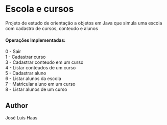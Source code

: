 # Escola e cursos 
Projeto de estudo de orientação a objetos em Java que simula uma escola com cadastro de cursos, conteudo e alunos

#### Operações Implementadas:
0 - Sair  
1 - Cadastrar curso  
3 - Cadastrar conteudo em um curso  
4 - Listar conteudos de um curso  			
5 - Cadastrar aluno  
6 - Listar alunos da escola  
7 - Matricular aluno em um curso  
8 - Listar alunos de um curso  

## Author
José Luís Haas